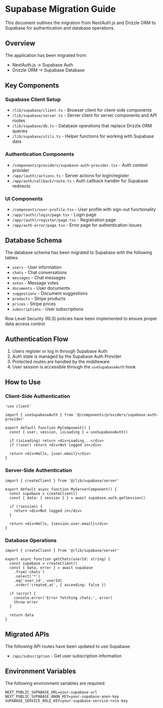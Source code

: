 # Supabase Migration Guide

This document outlines the migration from NextAuth.js and Drizzle ORM to Supabase for authentication and database operations.

## Overview

The application has been migrated from:
- NextAuth.js → Supabase Auth
- Drizzle ORM → Supabase Database

## Key Components

### Supabase Client Setup

- `/lib/supabase/client.ts` - Browser client for client-side components
- `/lib/supabase/server.ts` - Server client for server components and API routes
- `/lib/supabase/db.ts` - Database operations that replace Drizzle ORM queries
- `/lib/supabase/utils.ts` - Helper functions for working with Supabase data

### Authentication Components

- `/components/providers/supabase-auth-provider.tsx` - Auth context provider
- `/app/(auth)/actions.ts` - Server actions for login/register
- `/app/auth/callback/route.ts` - Auth callback handler for Supabase redirects

### UI Components

- `/components/user-profile.tsx` - User profile with sign-out functionality
- `/app/(auth)/login/page.tsx` - Login page
- `/app/(auth)/register/page.tsx` - Registration page
- `/app/auth-error/page.tsx` - Error page for authentication issues

## Database Schema

The database schema has been migrated to Supabase with the following tables:

- `users` - User information
- `chats` - Chat conversations
- `messages` - Chat messages
- `votes` - Message votes
- `documents` - User documents
- `suggestions` - Document suggestions
- `products` - Stripe products
- `prices` - Stripe prices
- `subscriptions` - User subscriptions

Row Level Security (RLS) policies have been implemented to ensure proper data access control.

## Authentication Flow

1. Users register or log in through Supabase Auth
2. Auth state is managed by the Supabase Auth Provider
3. Protected routes are handled by the middleware
4. User session is accessible through the `useSupabaseAuth` hook

## How to Use

### Client-Side Authentication

```tsx
'use client'

import { useSupabaseAuth } from '@/components/providers/supabase-auth-provider'

export default function MyComponent() {
  const { user, session, isLoading } = useSupabaseAuth()
  
  if (isLoading) return <div>Loading...</div>
  if (!user) return <div>Not logged in</div>
  
  return <div>Hello, {user.email}</div>
}
```

### Server-Side Authentication

```tsx
import { createClient } from '@/lib/supabase/server'

export default async function MyServerComponent() {
  const supabase = createClient()
  const { data: { session } } = await supabase.auth.getSession()
  
  if (!session) {
    return <div>Not logged in</div>
  }
  
  return <div>Hello, {session.user.email}</div>
}
```

### Database Operations

```tsx
import { createClient } from '@/lib/supabase/server'

export async function getChats(userId: string) {
  const supabase = createClient()
  const { data, error } = await supabase
    .from('chats')
    .select('*')
    .eq('user_id', userId)
    .order('created_at', { ascending: false })
  
  if (error) {
    console.error('Error fetching chats:', error)
    throw error
  }
  
  return data
}
```

## Migrated APIs

The following API routes have been updated to use Supabase:

- `/api/subscription` - Get user subscription information

## Environment Variables

The following environment variables are required:

```
NEXT_PUBLIC_SUPABASE_URL=your-supabase-url
NEXT_PUBLIC_SUPABASE_ANON_KEY=your-supabase-anon-key
SUPABASE_SERVICE_ROLE_KEY=your-supabase-service-role-key
```
